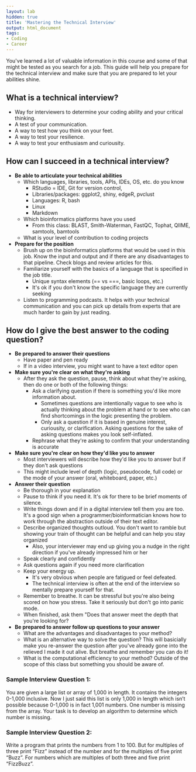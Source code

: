 ```yaml
---
layout: lab
hidden: true
title: 'Mastering the Technical Interview'
output: html_document
tags:
- Coding
- Career
---
```


You've learned a lot of valuable information in this course and some of that might be tested as you search for a job. This guide will help you prepare for the technical interview and make sure that you are prepared to let your abilities shine.  

## What is a technical interview?

+ Way for interviewers to determine your coding ability and your critical thinking.
+ A test of your communication.
+ A way to test how you think on your feet.
+ A way to test your resilience.
+ A way to test your enthusiasm and curiousity.

## How can I succeed in a technical interview?

+ __Be able to articulate your technical abilities__
	+ Which languages, libraries, tools, APIs, IDEs, OS, etc. do you know
		+ RStudio = IDE, Git for version control, 
		+ Libraries/packages: ggplot2, shiny, edgeR, pvclust
		+ Languages: R, bash
		+ Linux
		+ Markdown
	+ Which bioinformatics platforms have you used
		+ From this class: BLAST, Smith-Waterman, FastQC, Tophat, QIIME, samtools, bamtools
	+ What is your level of contribution to coding projects
+ __Prepare for the position__
	+ Brush up on the bioinformatics platforms that would be used in this job. Know the input and output and if there are any disadvantages to that pipeline. Check blogs and review articles for this.
	+ Familiarize yourself with the basics of a language that is specified in the job title.
		+ Unique syntax elements (== vs ===, basic loops, etc.)
		+ It's ok if you don't know the specific language they are currently seeking 
	+ Listen to programming podcasts. It helps with your technical communication and you can pick up details from experts that are much harder to gain by just reading.

## How do I give the best answer to the coding question?

+ __Be prepared to answer their questions__
	+ Have paper and pen ready
	+ If in a video interview, you might want to have a text editor open
+ __Make sure you're clear on what they're asking__
	+ After they ask the question, pause, think about what they're asking, then do one or both of the following things:
		+ Ask a clarifying question if there is something you'd like more information about. 
			+ Sometimes questions are intentionally vague to see who is actually thinking about the problem at hand or to see who can find shortcomings in the logic presenting the problem.
			+ Only ask a question if it is based in genuine interest, curiousity, or clarification. Asking questions for the sake of asking questions makes you look self-inflated.
		+ Rephrase what they're asking to confirm that your understanding is accurate
+ __Make sure you're clear on how they'd like you to answer__
	+ Most interviewers will describe how they'd like you to answer but if they don't ask questions
	+ This might include level of depth (logic, pseudocode, full code) or the mode of your answer (oral, whiteboard, paper, etc.)
+ __Answer their question__
	+ Be thorough in your explanation
	+ Pause to think if you need it. It's ok for there to be brief moments of silence.
	+ Write things down and if in a digital interview tell them you are too. It's a good sign when a programmer/bioinformatician knows how to work through the abstraction outside of their text editor.
	+ Describe organized thoughts outloud. You don't want to ramble but showing your train of thought can be helpful and can help you stay organized
		+ Also, your interviewer may end up giving you a nudge in the right direction if you've already impressed him or her
	+ Speak clearly and confidently
	+ Ask questions again if you need more clarification
	+ Keep your energy up. 
		+ It's very obvious when people are fatigued or feel defeated. 
		+ The technical interview is often at the end of the interview so mentally prepare yourself for that.
	+ Remember to breathe. It can be stressful but you're also being scored on how you stress. Take it seriously but don't go into panic mode.
	+ When finished, ask them "Does that answer meet the depth that you're looking for?
+ __Be prepared to answer follow up questions to your answer__
	+ What are the advantages and disadvantages to your method?
	+ What is an alternative way to solve the question? This will basicially make you re-answer the question after you've already gone into the relieved I made it out alive. But breathe and remember you can do it!
	+ What is the computational efficiency to your method? Outside of the scope of this class but something you should be aware of.


### Sample Interview Question 1:
You are given a large list or array of 1,000 in length. It contains the integers 0-1,000 inclusive. Now I just said this list is only 1,000 in length which isn’t possible because 0-1,000 is in fact 1,001 numbers. One number is missing from the array. Your task is to develop an algorithm to determine which number is missing.

### Sample Interview Question 2:
Write a program that prints the numbers from 1 to 100. But for multiples of three print “Fizz” instead of the number and for the multiples of five print “Buzz”. For numbers which are multiples of both three and five print “FizzBuzz”.

